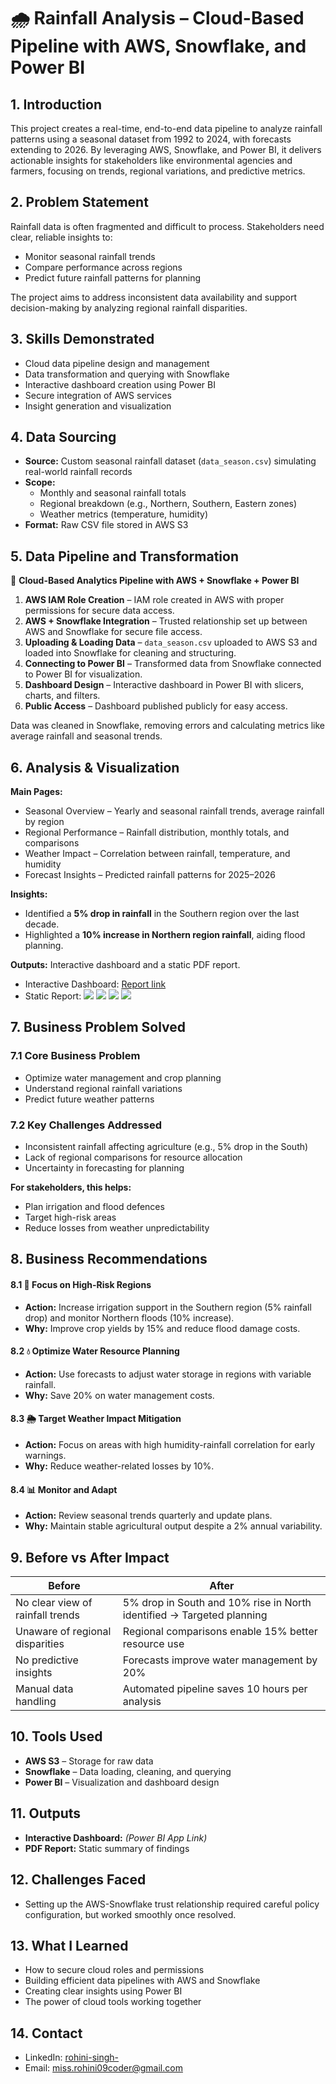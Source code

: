 # 🌧️ Rainfall Analysis – Cloud-Based Pipeline with AWS, Snowflake, and Power BI

## 1. Introduction
This project creates a real-time, end-to-end data pipeline to analyze rainfall patterns using a seasonal dataset from 1992 to 2024, with forecasts extending to 2026. By leveraging AWS, Snowflake, and Power BI, it delivers actionable insights for stakeholders like environmental agencies and farmers, focusing on trends, regional variations, and predictive metrics.

## 2. Problem Statement
Rainfall data is often fragmented and difficult to process. Stakeholders need clear, reliable insights to:
- Monitor seasonal rainfall trends  
- Compare performance across regions  
- Predict future rainfall patterns for planning  

The project aims to address inconsistent data availability and support decision-making by analyzing regional rainfall disparities.

## 3. Skills Demonstrated
- Cloud data pipeline design and management  
- Data transformation and querying with Snowflake  
- Interactive dashboard creation using Power BI  
- Secure integration of AWS services  
- Insight generation and visualization  

## 4. Data Sourcing
- **Source:** Custom seasonal rainfall dataset (`data_season.csv`) simulating real-world rainfall records  
- **Scope:**  
  - Monthly and seasonal rainfall totals  
  - Regional breakdown (e.g., Northern, Southern, Eastern zones)  
  - Weather metrics (temperature, humidity)  
- **Format:** Raw CSV file stored in AWS S3  

## 5. Data Pipeline and Transformation
🚀 **Cloud-Based Analytics Pipeline with AWS + Snowflake + Power BI**  

1. **AWS IAM Role Creation** – IAM role created in AWS with proper permissions for secure data access.  
2. **AWS + Snowflake Integration** – Trusted relationship set up between AWS and Snowflake for secure file access.  
3. **Uploading & Loading Data** – `data_season.csv` uploaded to AWS S3 and loaded into Snowflake for cleaning and structuring.  
4. **Connecting to Power BI** – Transformed data from Snowflake connected to Power BI for visualization.  
5. **Dashboard Design** – Interactive dashboard in Power BI with slicers, charts, and filters.  
6. **Public Access** – Dashboard published publicly for easy access.  

Data was cleaned in Snowflake, removing errors and calculating metrics like average rainfall and seasonal trends.

## 6. Analysis & Visualization
**Main Pages:**
- Seasonal Overview – Yearly and seasonal rainfall trends, average rainfall by region  
- Regional Performance – Rainfall distribution, monthly totals, and comparisons  
- Weather Impact – Correlation between rainfall, temperature, and humidity  
- Forecast Insights – Predicted rainfall patterns for 2025–2026  

**Insights:**
- Identified a **5% drop in rainfall** in the Southern region over the last decade.  
- Highlighted a **10% increase in Northern region rainfall**, aiding flood planning.  

**Outputs:** Interactive dashboard and a static PDF report.  

- Interactive Dashboard: [Report link](https://app.powerbi.com/links/T3WN-BXiQq?ctid=c9b30289-5c60-41dc-85c2-d8862dea8925&pbi_source=linkShare&bookmarkGuid=e468d66f-48f2-40d1-b3fa-d5f4311d54e2)
- Static Report:
  ![](https://github.com/Gitrohinihub/Rainfall-Analysis/blob/43e92d6290b975d0a410c4bdfd251fcdbcdc4ba8/Report%20page%201.png)
  ![](https://github.com/Gitrohinihub/Rainfall-Analysis/blob/43e92d6290b975d0a410c4bdfd251fcdbcdc4ba8/Report%20page%202.png)
  ![](https://github.com/Gitrohinihub/Rainfall-Analysis/blob/43e92d6290b975d0a410c4bdfd251fcdbcdc4ba8/Report%20page%203.png) 
  ![](https://github.com/Gitrohinihub/Rainfall-Analysis/blob/43e92d6290b975d0a410c4bdfd251fcdbcdc4ba8/Report%20page%204.png) 

## 7. Business Problem Solved
### 7.1 Core Business Problem
- Optimize water management and crop planning  
- Understand regional rainfall variations  
- Predict future weather patterns  

### 7.2 Key Challenges Addressed
- Inconsistent rainfall affecting agriculture (e.g., 5% drop in the South)  
- Lack of regional comparisons for resource allocation  
- Uncertainty in forecasting for planning  

**For stakeholders, this helps:**  
- Plan irrigation and flood defences  
- Target high-risk areas  
- Reduce losses from weather unpredictability  

## 8. Business Recommendations
#### 8.1 🌱 Focus on High-Risk Regions
- **Action:** Increase irrigation support in the Southern region (5% rainfall drop) and monitor Northern floods (10% increase).  
- **Why:** Improve crop yields by 15% and reduce flood damage costs.  

#### 8.2 💧 Optimize Water Resource Planning
- **Action:** Use forecasts to adjust water storage in regions with variable rainfall.  
- **Why:** Save 20% on water management costs.  

#### 8.3 🌦️ Target Weather Impact Mitigation
- **Action:** Focus on areas with high humidity-rainfall correlation for early warnings.  
- **Why:** Reduce weather-related losses by 10%.  

#### 8.4 📊 Monitor and Adapt
- **Action:** Review seasonal trends quarterly and update plans.  
- **Why:** Maintain stable agricultural output despite a 2% annual variability.  

## 9. Before vs After Impact
| Before | After |
|--------|-------|
| No clear view of rainfall trends | 5% drop in South and 10% rise in North identified → Targeted planning |
| Unaware of regional disparities | Regional comparisons enable 15% better resource use |
| No predictive insights | Forecasts improve water management by 20% |
| Manual data handling | Automated pipeline saves 10 hours per analysis |

## 10. Tools Used
- **AWS S3** – Storage for raw data  
- **Snowflake** – Data loading, cleaning, and querying  
- **Power BI** – Visualization and dashboard design  

## 11. Outputs
- **Interactive Dashboard:** *(Power BI App Link)*  
- **PDF Report:** Static summary of findings  

## 12. Challenges Faced
- Setting up the AWS-Snowflake trust relationship required careful policy configuration, but worked smoothly once resolved.  

## 13. What I Learned
- How to secure cloud roles and permissions  
- Building efficient data pipelines with AWS and Snowflake  
- Creating clear insights using Power BI  
- The power of cloud tools working together 

## 14. Contact 
- LinkedIn: [rohini-singh-](https://www.linkedin.com/in/rohini-singh-?utm_source=share&utm_campaign=share_via&utm_content=profile&utm_medium=android_app)
- Email: miss.rohini09coder@gmail.com
